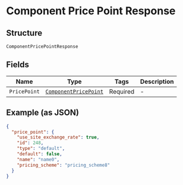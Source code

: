 
# Component Price Point Response

## Structure

`ComponentPricePointResponse`

## Fields

| Name | Type | Tags | Description |
|  --- | --- | --- | --- |
| `PricePoint` | [`ComponentPricePoint`](../../doc/models/component-price-point.md) | Required | - |

## Example (as JSON)

```json
{
  "price_point": {
    "use_site_exchange_rate": true,
    "id": 248,
    "type": "default",
    "default": false,
    "name": "name0",
    "pricing_scheme": "pricing_scheme8"
  }
}
```

